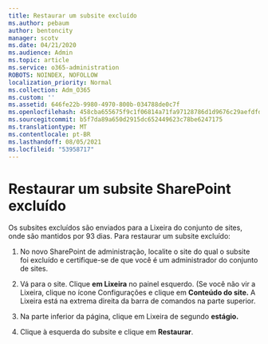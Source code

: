 ```yaml
---
title: Restaurar um subsite excluído
ms.author: pebaum
author: bentoncity
manager: scotv
ms.date: 04/21/2020
ms.audience: Admin
ms.topic: article
ms.service: o365-administration
ROBOTS: NOINDEX, NOFOLLOW
localization_priority: Normal
ms.collection: Adm_O365
ms.custom: ''
ms.assetid: 646fe22b-9980-4970-800b-034788de0c7f
ms.openlocfilehash: 458cba655675f9c1f06814a71fa97128786d1d9676c29aefdfd752c2d26917d2
ms.sourcegitcommit: b5f7da89a650d2915dc652449623c78be6247175
ms.translationtype: MT
ms.contentlocale: pt-BR
ms.lasthandoff: 08/05/2021
ms.locfileid: "53958717"
---
```

# <a name="restore-a-deleted-sharepoint-subsite"></a>Restaurar um subsite SharePoint excluído

Os subsites excluídos são enviados para a Lixeira do conjunto de sites, onde são mantidos por 93 dias. Para restaurar um subsite excluído:
  
1. No novo SharePoint de administração, localite o site do qual o subsite foi excluído e certifique-se de que você é um administrador do conjunto de sites. 
    
2. Vá para o site. Clique **em Lixeira** no painel esquerdo. (Se você não vir a Lixeira, clique no ícone Configurações e clique em **Conteúdo do site.** A Lixeira está na extrema direita da barra de comandos na parte superior.
    
3. Na parte inferior da página, clique em Lixeira de segundo **estágio.**
    
4. Clique à esquerda do subsite e clique em **Restaurar**.
    


